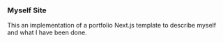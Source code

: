 ### Myself Site

This an implementation of a portfolio Next.js template to describe myself and what I have been done.